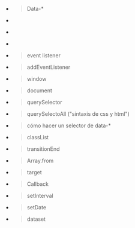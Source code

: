 - >Data-*
    >
    >
    >
    >
    >
    >
    >
    >
- ><kbd></kbd>
    >
    >
    >
    >
    >
    >
    >
    >
- ><audio> </audio>
    >
    >
    >
    >
    >
    >
    >
    >
- ><script> </script>
    >
    >
    >
    >
    >
    >
    >
    >
- >event listener
    >
    >
    >
    >
    >
    >
    >
    >
- >addEventListener
    >
    >
    >
    >
    >
    >
    >
    >
- >window
    >
    >
    >
    >
    >
    >
    >
    >
- >document
    >
    >
    >
    >
    >
    >
    >
    >
- >querySelector
    >
    >
    >
    >
    >
    >
    >
    >
- >querySelectoAll ("sintaxis de css y html")
    >
    >
    >
    >
    >
    >
    >
    >
- >cómo hacer un selector de data-* 
    >
    >
    >
    >
    >
    >
    >
    >
- >classList
    >
    >
    >
    >
    >
    >
    >
    >
- >transitionEnd
    >
    >
    >
    >
    >
    >
    >
    >
- >Array.from
    >
    >
    >
    >
    >
    >
    >
    >
- >target
    >
    >
    >
    >
    >
    >
    >
    >
- >Callback
    >
    >
    >
    >
    >
    >
    >
    >
- >setInterval
    >
    >
    >
    >
    >
    >
    >
    >
- >setDate
    >
    >
    >
    >
    >
    >
    >
    >
- >dataset
    >
    >
    >
    >
    >
    >
    >
    >